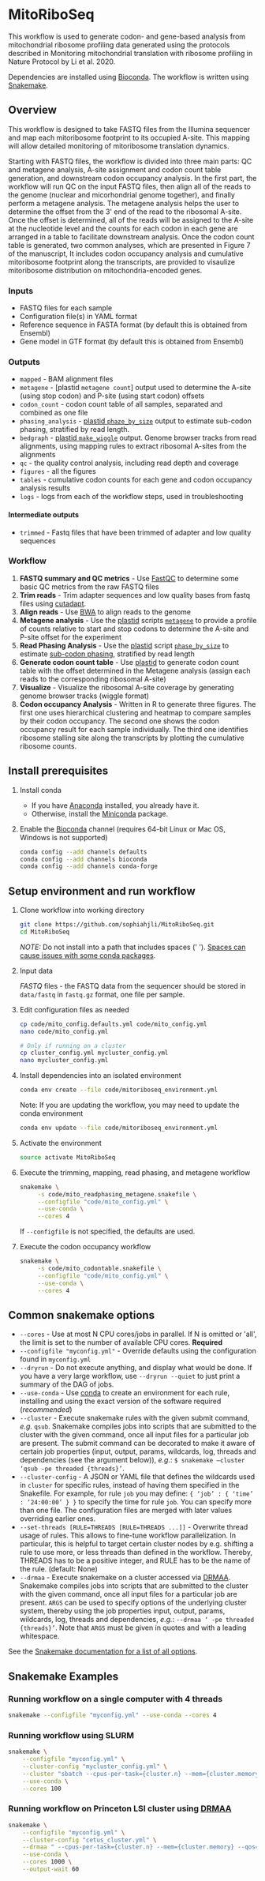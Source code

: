 # MitoRiboSeq

This workflow is used to generate codon- and gene-based analysis from mitochondrial ribosome profiling data generated using the protocols described in Monitoring mitochondrial translation with ribosome profiling in Nature Protocol by Li et al. 2020.

Dependencies are installed using [Bioconda](https://bioconda.github.io/).
The workflow is written using [Snakemake](https://snakemake.readthedocs.io/).

## Overview

This workflow is designed to take FASTQ files from the Illumina sequencer and map each mitoribosome footprint to its occupied A-site. This mapping will allow detailed monitoring of mitoribosome translation dynamics. 

Starting with FASTQ files, the workflow is divided into three main parts: QC and metagene analysis, A-site assignment and codon count table generation, and downstream codon occupancy analysis. In the first part, the workflow will run QC on the input FASTQ files, then align all of the reads to the genome (nuclear and micorhondrial genome together), and finally perform a metagene analysis. The metagene analysis helps the user to determine the offset from the 3' end of the read to the ribosomal A-site. Once the offset is determined, all of the reads will be assigned to the A-site at the nucleotide level and the counts for each codon in each gene are arranged in a table to facilitate downstream analysis. Once the codon count table is generated, two common analyses, which are presented in Figure 7 of the manuscript, It includes codon occupancy analysis and cumulative mitoribosome footprint along the transcripts, are provided to visaulize mitoribosome distribution on mitochondria-encoded genes.

### Inputs

* FASTQ files for each sample
* Configuration file(s) in YAML format
* Reference sequence in FASTA format (by default this is obtained from Ensembl)
* Gene model in GTF format (by default this is obtained from Ensembl)

### Outputs

* `mapped` - BAM alignment files 
* `metagene` - [plastid `metagene count`] output used to determine the A-site (using stop codon) and P-site (using start codon) offsets 
* `codon_count` - codon count table of all samples, separated and combined as one file
* `phasing_analysis` - [plastid `phaze_by_size`](https://plastid.readthedocs.io/en/latest/generated/plastid.bin.phase_by_size.html#module-plastid.bin.phase_by_size)
  output to estimate sub-codon phasing, stratified by read length.
* `bedgraph` - [plastid `make_wiggle`](https://plastid.readthedocs.io/en/latest/generated/plastid.bin.make_wiggle.html#module-plastid.bin.make_wiggle) output. Genome browser tracks from read alignments, using mapping rules to extract ribosomal A-sites from the alignments
* `qc` - the quality control analysis, including read depth and coverage
* `figures` - all the figures
* `tables` - cumulative codon counts for each gene and codon occupancy analysis results
* `logs` - logs from each of the workflow steps, used in troubleshooting

#### Intermediate outputs

* `trimmed` - Fastq files that have been trimmed of adapter and low quality sequences

### Workflow

1. **FASTQ summary and QC metrics** - Use [FastQC](https://www.bioinformatics.babraham.ac.uk/projects/fastqc/) to determine some basic QC metrics from the raw FASTQ files
2. **Trim reads** - Trim adapter sequences and low quality bases from fastq files using [cutadapt](https://cutadapt.readthedocs.io/en/stable/).
3. **Align reads** - Use [BWA](http://bio-bwa.sourceforge.net/bwa.shtml) to align reads to the genome
4. **Metagene analysis** - Use the [plastid](https://plastid.readthedocs.io/en/latest/) scripts 
   [`metagene`](https://plastid.readthedocs.io/en/latest/generated/plastid.bin.metagene.html#module-plastid.bin.metagene) to provide a profile of counts relative to start and stop codons to determine the A-site and P-site offset for the experiment
5. **Read Phasing Analysis** - Use the [plastid](https://plastid.readthedocs.io/en/latest/) script
   [`phase_by_size`](https://plastid.readthedocs.io/en/latest/generated/plastid.bin.phase_by_size.html#module-plastid.bin.phase_by_size) 
   to estimate [sub-codon phasing](https://plastid.readthedocs.io/en/latest/glossary.html#term-sub-codon-phasing), stratified by read length
6. **Generate codon count table** - Use [plastid](https://plastid.readthedocs.io/en/latest/) to generate codon count table with the offset determined in the Metagene analysis (assign each reads to the corresponding ribosomal A-site)
7. **Visualize** - Visualize the ribosomal A-site coverage by generating genome browser tracks (wiggle format)
8. **Codon occupancy Analysis** - Written in R to generate three figures. The first one uses hierarchical clustering and heatmap to compare samples by their codon occupancy. The second one shows the codon occupancy result for each sample individually. The third one identifies ribosome stalling site along the transcripts by plotting the cumulative ribosome counts.

## Install prerequisites

1. Install conda

    * If you have [Anaconda](https://www.anaconda.com/distribution/) installed, you already have it.
    * Otherwise, install the [Miniconda](https://conda.io/en/latest/miniconda.html) package.

2. Enable the [Bioconda](https://bioconda.github.io/#using-bioconda) channel
    (requires  64-bit Linux or Mac OS, Windows is not supported)

    ```bash
    conda config --add channels defaults
    conda config --add channels bioconda
    conda config --add channels conda-forge
    ```

## Setup environment and run workflow

1. Clone workflow into working directory

    ```bash
    git clone https://github.com/sophiahjli/MitoRiboSeq.git
    cd MitoRiboSeq
    ```

    *NOTE:* Do not install into a path that includes spaces (' '). [Spaces can
    cause issues with some conda
    packages](https://github.com/conda/conda/issues/638).

2. Input data

    *FASTQ* files - the FASTQ data from the sequencer should
    be stored in `data/fastq` in `fastq.gz` format, one file
    per sample.

3. Edit configuration files as needed

    ```bash
    cp code/mito_config.defaults.yml code/mito_config.yml
    nano code/mito_config.yml
    
    # Only if running on a cluster
    cp cluster_config.yml mycluster_config.yml
    nano mycluster_config.yml
    ```

4. Install dependencies into an isolated environment

    ```bash
    conda env create --file code/mitoriboseq_environment.yml
    ```

    Note: If you are updating the workflow, you may need to update the conda environment

    ```bash
    conda env update --file code/mitoriboseq_environment.yml
    ```

5. Activate the environment

    ```bash
    source activate MitoRiboSeq
    ```

6. Execute the trimming, mapping, read phasing, and metagene workflow

    ```bash
    snakemake \
         -s code/mito_readphasing_metagene.snakefile \
         --configfile "code/mito_config.yml" \
         --use-conda \
         --cores 4
    ```

    If `--configfile` is not specified, the defaults are used.

7. Execute the codon occupancy workflow

    ```bash
    snakemake \
         -s code/mito_codontable.snakefile \
         --configfile "code/mito_config.yml" \
         --use-conda \
         --cores 4
    ```

## Common snakemake options

* `--cores` -  Use at most N CPU cores/jobs in parallel. If N is omitted or 'all', the limit is set to the number of available CPU cores. **Required**
* `--configfile "myconfig.yml"` - Override defaults using the configuration found in `myconfig.yml`
* `--dryrun` - Do not execute anything, and display what would be done. If you have a very large workflow, use `--dryrun --quiet` to just print a summary of the DAG of jobs.
* `--use-conda` - Use [conda](http://conda.io) to create an environment for each rule, installing and using the exact version of the software required (*recommended*)
* `--cluster` - Execute snakemake rules with the given submit command, *e.g.* `qsub`. Snakemake compiles jobs into scripts that are submitted to the cluster with the given command, once all input files for a particular job are present. The submit command can be decorated to make it aware of certain job properties (input, output, params, wildcards, log, threads and dependencies (see the argument below)), *e.g.*: `$ snakemake –cluster ‘qsub -pe threaded {threads}’`.
* `--cluster-config` - A JSON or YAML file that defines the wildcards used in `cluster` for specific rules, instead of having them specified in the Snakefile. For example, for rule `job` you may define: `{ ‘job’ : { ‘time’ : ‘24:00:00’ } }` to specify the time for rule `job`. You can specify more than one file. The configuration files are merged with later values overriding earlier ones.
* `--set-threads [RULE=THREADS [RULE=THREADS ...]]` -  Overwrite thread usage of rules. This allows to fine-tune workflow parallelization. In particular, this is helpful to target certain cluster nodes by e.g. shifting a rule to use more, or less threads than defined in the workflow. Thereby, THREADS has to be a positive integer, and RULE has to be the name of the rule. (default: None)
* `--drmaa` - Execute snakemake on a cluster accessed via [DRMAA](https://en.wikipedia.org/wiki/DRMAA). Snakemake compiles jobs into scripts that are submitted to the cluster with the given command, once all input files for a particular job are present. `ARGS` can be used to specify options of the underlying cluster system, thereby using the job properties input, output, params, wildcards, log, threads and dependencies, *e.g.*: `--drmaa ‘ -pe threaded {threads}’`. Note that `ARGS` must be given in quotes and with a leading whitespace.

See the [Snakemake documentation for a list of all options](https://snakemake.readthedocs.io/en/stable/executable.html#all-options).

## Snakemake Examples

### Running workflow on a single computer with 4 threads

```bash
snakemake --configfile "myconfig.yml" --use-conda --cores 4
```

### Running workflow using SLURM

```bash
snakemake \
    --configfile "myconfig.yml" \
    --cluster-config "mycluster_config.yml" \
    --cluster "sbatch --cpus-per-task={cluster.n} --mem={cluster.memory} --time={cluster.time}" \
    --use-conda \
    --cores 100
```

### Running workflow on Princeton LSI cluster using [DRMAA](https://en.wikipedia.org/wiki/DRMAA)

```bash
snakemake \
    --configfile "myconfig.yml" \
    --cluster-config "cetus_cluster.yml" \
    --drmaa " --cpus-per-task={cluster.n} --mem={cluster.memory} --qos={cluster.qos} --time={cluster.time}" \
    --use-conda \
    --cores 1000 \
    --output-wait 60
```
